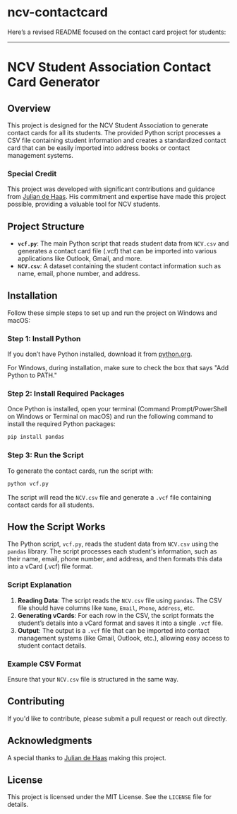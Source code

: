 # ncv-contactcard

Here’s a revised README focused on the contact card project for students:

---

# NCV Student Association Contact Card Generator

## Overview

This project is designed for the NCV Student Association to generate contact cards for all its students. The provided Python script processes a CSV file containing student information and creates a standardized contact card that can be easily imported into address books or contact management systems.

### Special Credit

This project was developed with significant contributions and guidance from [Julian de Haas](https://www.linkedin.com/in/juliandehaas/). His commitment and expertise have made this project possible, providing a valuable tool for NCV students.

## Project Structure

- **`vcf.py`**: The main Python script that reads student data from `NCV.csv` and generates a contact card file (.vcf) that can be imported into various applications like Outlook, Gmail, and more.
- **`NCV.csv`**: A dataset containing the student contact information such as name, email, phone number, and address.

## Installation

Follow these simple steps to set up and run the project on Windows and macOS:

### Step 1: Install Python

If you don’t have Python installed, download it from [python.org](https://www.python.org/downloads/).

For Windows, during installation, make sure to check the box that says "Add Python to PATH."

### Step 2: Install Required Packages

Once Python is installed, open your terminal (Command Prompt/PowerShell on Windows or Terminal on macOS) and run the following command to install the required Python packages:

```bash
pip install pandas
```

### Step 3: Run the Script

To generate the contact cards, run the script with:

```bash
python vcf.py
```

The script will read the `NCV.csv` file and generate a `.vcf` file containing contact cards for all students.

## How the Script Works

The Python script, `vcf.py`, reads the student data from `NCV.csv` using the `pandas` library. The script processes each student's information, such as their name, email, phone number, and address, and then formats this data into a vCard (.vcf) file format.

### Script Explanation

1. **Reading Data**: The script reads the `NCV.csv` file using `pandas`. The CSV file should have columns like `Name`, `Email`, `Phone`, `Address`, etc.
2. **Generating vCards**: For each row in the CSV, the script formats the student’s details into a vCard format and saves it into a single `.vcf` file.
3. **Output**: The output is a `.vcf` file that can be imported into contact management systems (like Gmail, Outlook, etc.), allowing easy access to student contact details.

### Example CSV Format

Ensure that your `NCV.csv` file is structured in the same way.

## Contributing

If you'd like to contribute, please submit a pull request or reach out directly.

## Acknowledgments

A special thanks to [Julian de Haas](https://www.linkedin.com/in/julian-de-haas/) making this project.

## License

This project is licensed under the MIT License. See the `LICENSE` file for details.
